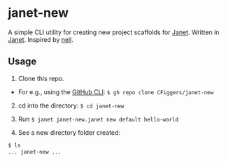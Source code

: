# janet-new

A simple CLI utility for creating new project scaffolds for [Janet](janet-lang/janet). Written in [Janet](janet-lang/janet). Inspired by [neil](https://github.com/babashka/neil).

## Usage 

1. Clone this repo.

  - For e.g., using the [GitHub CLI](cli/cli): `$ gh repo clone CFiggers/janet-new`

2. cd into the directory: `$ cd janet-new`

3. Run `$ janet janet-new.janet new default hello-world`

4. See a new directory folder created:

```bash
$ ls
... janet-new ...
```